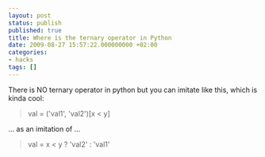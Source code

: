 ```yaml
---
layout: post
status: publish
published: true
title: Where is the ternary operator in Python
date: 2009-08-27 15:57:22.000000000 +02:00
categories:
- hacks
tags: []
---
```

There is NO ternary operator in python but you can imitate like this, which is kinda cool:
<blockquote>val = ('val1', 'val2')[x &lt; y]</blockquote>
... as an imitation of ...
<blockquote>val = x &lt; y ? 'val2' : 'val1'</blockquote>
